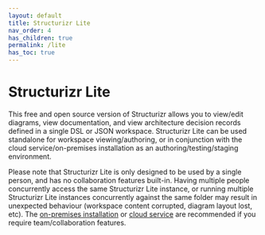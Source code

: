 ```yaml
---
layout: default
title: Structurizr Lite
nav_order: 4
has_children: true
permalink: /lite
has_toc: true
---
```


# Structurizr Lite

This free and open source version of Structurizr allows you to view/edit diagrams, view documentation, and view architecture decision records defined in a single DSL or JSON workspace.
Structurizr Lite can be used standalone for workspace viewing/authoring, or in conjunction with the cloud service/on-premises installation as an authoring/testing/staging environment.

Please note that Structurizr Lite is only designed to be used by a single person, and has no collaboration features built-in.
Having multiple people concurrently access the same Structurizr Lite instance, or running multiple Structurizr Lite instances concurrently against the same folder may result in unexpected behaviour (workspace content corrupted, diagram layout lost, etc).
The [on-premises installation](https://structurizr.com/help/on-premises) or [cloud service](https://structurizr.com/help/cloud-service)
are recommended if you require team/collaboration features.
